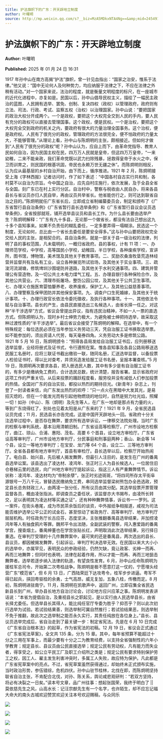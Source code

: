 ```yaml
---
title: 护法旗帜下的广东：开天辟地立制度
author: 叶曙明
source: http://mp.weixin.qq.com/s?__biz=MzA5MDkxNTA4Ng==&amp;mid=2454916528&amp;idx=1&amp;sn=cae4393f0f5b81baa79818f226554643&amp;chksm=87a3c5d1b0d44cc72968c5f338be7e7e470d80f9e2f20abfd89db42c4cb84c1cbd64d1b48831&poc_token=HJ_Do2ejHyO-wNZGG8Q1S8FdPgy1YBBEob-nUEme
---
```


# 护法旗帜下的广东：开天辟地立制度

**Author:** 叶曙明

**Published:** 2025 年 01 月 24 日 16:31

1917 年孙中山在南方高揭“护法”旗帜，曾一针见血指出：“国家之治安，惟系于法律。”他又说：“国中无论何人及何种势力，均应纳服于法律之下，不应在法律之外稍有活动。”对一个国家来说，法治的程度，就是衡量文明程度的标尺，在一座城市的近代化进程中，亦复如是。民国以后，孙中山倡导民权主义，描绘了一幅民主政治的蓝图，人民拥有选举、罢免、创制、复决四权（政权）以管理政府，政府则有立法、司法、行政、考试、监察五权（治权）以治理国家。孙中山说：“要把国家的政治大权分开成两个。一个是政权，要把这个大权完全交到人民的手内，要人民有充分的政权可以直接去管理国事。这个政权，便是民权。一个是治权，要把这个大权完全交到政府的机关之内，要政府有很大的力量治理全国事务。这个治权，便是政府权。人民有了很充分的政权，管理政府的方法很完全，便不怕政府的力量太大，不能够管理。”从理论上看，孙中山与陈炯明的主张，颇相接近。但如何才做到“人民有了很充分的政权”呢？孙中山认为，应自上而下，由革命党指导、教育人民如何自治，因为民国主权在民，四万万人民就是皇帝，但这四万万皇帝，“一来幼稚，二来不能亲政，我们革命党既以武力扫除残暴，拯救得皇帝于水火之中，保卫而训育之，则民国的根基巩固，帝民也永赖万世无疆之休”。而陈炯明则相反，认为应从最基层的乡村自治开始，由下而上，循序推进。1921 年 2 月，陈炯明接受上海《字林西报》记者访问时，作了如下表述：“中国各村自古实行共和制，各村莫不以自治为宗旨。今中国之自治，应先自村庄施行，依次发展，及于全县全省与全国。刻广东已在村上实行分区。自治村中，警察与税收由人民自办，将来各县县长与省议员亦归人民自举，再由议员共举省长。他省能仿行之，则可达到联省自治之目的。”陈炯明就任广东省长后，立即成立省制编纂委员会，制定和颁布了《广东省暂行县自治条例》《广东省暂行县长选举条例》和《广东省暂行县议会议员选举条例》，全省按部就班，铺开选举县议员和县长工作。为什么县长要由选举产生？陈炯明解释：“广东有九十多县，无论那一个做省长，都没有法自己想出这九十多个县知事来。如果不负责任的糊乱委任，一定多要弄得一塌糊涂。民选这一个制度，无论如何，总比由一个省长去委任是要安全得多。”这与孙中山要把政权完全交给人民的主张，是相契合的。县自治条例，就是一部关于县一级治权的法律，列明了县的事权范围，凡未载明的，一概归省政府。县的事权，计有 11 项：一、办理师范学校，中学校，高等国民小学校，幼稚园，半日学校，各种废疾学校，宣讲所，图书馆，博物馆，美术馆及其他关于教育事项。二、奖励农桑渔牧垦荒造林经营并监督共有及私有工业，设立各种展览所试验场，及其他关于实业事项。三、疏浚河流湖塘，修筑埤圳沙围堤防并道路，及其他关于水利交通事项。四、建筑并管理公有营造物，及一切公共土木电力煤气工程。五、办理县银行各种保险合作，及其他公共营业。六、清理市街屠场，整饬公园公坟，及其他关于公共卫生事项。七、办理义仓施医育婴恤嫠养老，收养废疾，保护工人，及其他公益慈善事项。八、办理警察及保甲团防并其他保安事项。九、调查户口生死婚嫁，及其他关于统计事项。十、办理行政官长依法令委托徵收，及执行各种事项。十一、其他依法令赋与自治事项。县长的产生，由县民直接选出三名候选人，由省长择一任之。对这种“半干涉选举”方式，省议会曾提出异议，指有违民治精神，不如一人一票的直选方式。但陈炯明认为，现时乡村士绅势力极大，为避免被士绅把持选举，故采取这种过渡性质的“半干涉选举”。最后省议会接受了陈炯明的解释。在选举中，有一个特殊规定：每位选民必须在当年参加义务劳动三天，凭自治服工证书换取选举票。如不能参加的，须出资请人代劳，每天毫券四角。义务劳动大多是修筑公路。1921 年 5 月 16 日，陈炯明颁令：“照得各县局发给自治服工证书后，应列册移送选举监督，业经将册式及证书式，令行遵照在案。惟各县知事及各县公路局移送选民服工名册时，应将三联证书截出缴验一联，随同名册，汇送选举监督，以备投票人检验证书时，得以比对查考，并须另造发给服工证书名册，呈报本署查核。”5 月 19 日，陈炯明再次要求各县，把入册选民人数，其中有多少是有自治服工证书的，有多少是缴纳免工费的，合计选民总数，统计清楚，报告省署。显示省政府对这项工作的严重关切。从后来投票的踊跃程度看，服劳役并没有减低人们参加投票的热情。全国对广东的自治实验，都投以热烈的期待目光。《新青年》杂志上，刊登了一封读者来信，向广东发出热烈的欢呼：“只一点火在黑暗中大发其光，是易招灭熄的，但在一个能发光而有引起他物燃烧的地位时，自然是努力吐光焰，照耀一切！如孙（中山）、陈（炯明）及先生等人，在广东一地却是那点有力量的火，等到广东烧得红了，别处也见着太阳是从广东来的了！1921 年 9 月，全省民选县议员完成；11 月，民选县长亦告完成。这是中国开天辟地头一回。省政府十分关注选举过程中，是否存在舞弊，要求所有选举诉讼，一律移交法院处理。当时广东的检察与审判系统，基本沿用清朝旧制。广东省设高等检察厅，广州市设地方检察厅，曲江、琼山、合浦、惠阳、茂名、高要 6 个首县，设立地方审检厅。广东省设高等审判厅，广州市设地方审判厅，分民事庭和刑事庭两种；香山、新会等 14 个县，设立一等地方审判厅；在宝安、龙门等 64 个县，设立二、三等地方审判厅。全省各县都有地方审判厅，首县有审检厅。县长选举以后，检察厅开始热闹了。电白县、始兴县，先后被人揭发舞弊，但最引人注目的，是发生在广州的番禺县选举讼案。该县选出了凌达材、凌鸿年、张正时三人为县长候选人，一位居住旧仓巷梯云里的选民，向广州地方审判厅提起诉讼，指这三人有严重舞弊情节。诉讼状称：凌鸿年、凌达材均为“帝制余孽”，张正时劣迹斑斑，“将四司所存太平街阜源银号一万八千元，冒替选民缴纳免工费，串同选举监督梁树熊包办全邑选政，预定县长总务财政三人，由两凌一张分任，所有议员由其分配。其选举投票开票管理监督各员，概由凌张指派。即调查员之委任状，该监督亦大书揭布，由凌所长转交，足以表明其为凌达材等买通之证”，还有种种舞弊情事，诉讼书一一罗列。这一案件，在街头巷尾，成为市民茶余饭后的谈资，中外报纸争相报道，咸视为司法能否维护选举公平公正的试金石，甚至惊动了省政务厅、高等审判厅、地方审判厅层层机构。时任政务厅长古应芬，态度坚决，主张推翻番禺县选举结果，并加控凌鸿年等人有抽食鸦片等罪。魏邦平令出法随，全副武装的警察，闯入惠爱路的番禺学宫，搜查烟土。番禺绅董也在学宫张贴长红，声明取消此次选举结果，另行择日重选。在审判厅受理的十几件舞弊案中，最可笑的还是番禺县，两次选出的县长、县议员，都因被揭发舞弊，引起诉讼，审判厅判决选举无效。在民国以来大大小小的选举中，亦属罕见，表明民众的参政经验，仍然欠缺，竟让政客、劣绅一而再、再而三地舞弊；但同时也表明，法律在起着作用，所以才能一而再、再而三地狙击舞弊者。选举若逐步纳入法律的轨道，有望良性发育。6 月，孙中山任命陈炯明为援桂军总司令，开始第二次粤桂战争。陈炯明是极不愿意打这一仗的，宁愿埋头经营广东“模范省”，但 6 月 13 日，广西陆荣廷下达攻粤令，桂军步步进逼。粤军不得已起兵，挟回粤驱桂的余勇，士气高昂，威无复加，五象八桂，传檄而定。8 月初，陈炯明进驻南宁。11 月，陈炯明在凯歌声中，返回广州，立即召集全省民选新县长到广州，举办县长地方自治讨论会，讨论地方应兴应革之事。陈炯明发表讲话说：“本省为提倡自治，及重视县长之职起见，是以实行由人民选举县长，由省长择尤委任。但选举县长其得人，能比纯任官厅专委为胜乎？抑否乎？则以此次初行选举为试验。若试验结果善，则选举制可冀自然推行；若试验结果恶，则选举制不免于推翻，故此次之选举制之能否永久实行，其责任纯放在各位身上。”县长、县议员选举完成后，省自治走到了最关键一步：制定省宪法。先是在 6 月 10 日完成《广东省自治根本法》的起草，作为省宪法的初稿。12 月 19 日，省议会正式通过《广东省宪法草案》，全文共 135 条，分为 15 章。其中，每年省预算不能超过十分之三用在军事上，而最少要有十分之二为教育经费，以支持全省强制性的六年小学教育；规定县长、县议员由公民直接选举；规定公民有劳动权，凡有能力而失业者，得享受之，如公立平民工厂及职工介绍所之类是；规定公民有要求特别保护劳工之权，因工人、雇主发生利害冲突时，多属工人失败，故应特为保护。凡此都是广东省宪草案中的亮点。不过，省宪草案虽然获得通过，却始终未正式颁布实施，当时政治形势，参伍错综，危机四伏。孙中山驻节桂林，北伐在即，而陈炯明坚持联省自治主张，不肯配合北伐，对孙、陈关系，舆论咸悲观研判：“若双方坚持，将必有决裂之一日矣。”读本号文章，品广州往事：想起张国荣，我终于明白了 || 莫依慈先生之风，山高水长：记汪宗猷先生有一个名字，也许陌生，却不应忘记福大命大的南头古城欢迎赞赏欢迎关注本号欢迎赐稿，与众同乐

![](https://mmbiz.qpic.cn/mmbiz_jpg/PJWG74pLsMbZUuFyFJ65VOVIicsHcl7zXpMcRejpggXdibAfyu1eTic48RMxqCbUn5gm85gaib1bF2x2j71T8TDDSA/640?from=appmsg)

![](https://mmbiz.qpic.cn/mmbiz_jpg/PJWG74pLsMbZUuFyFJ65VOVIicsHcl7zXcnXPGT5wJ44Y4LXfm1B97S4UVQsmQaeiaDvAmKwKRxDDbh6vZzISykA/640?from=appmsg)

![](https://mmbiz.qpic.cn/mmbiz_jpg/PJWG74pLsMbZUuFyFJ65VOVIicsHcl7zXAtLZN8OoxrPPe6lc4F7XdHsSIoAnDvO3eIwfLcuVd6o5bKChia0sRMg/640?from=appmsg)

![](https://mmbiz.qpic.cn/mmbiz_jpg/PJWG74pLsMaYmJzYZkI17YWVxxOsibIh05IeWQ2EJjK9ZjlkibB9iaGYCYRTQ86M3dhqlKnLzEFSV43j7PkAECVWA/640?wx_fmt=jpeg&from=appmsg)
